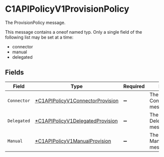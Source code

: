 # C1APIPolicyV1ProvisionPolicy

The ProvisionPolicy message.

This message contains a oneof named typ. Only a single field of the following list may be set at a time:
  - connector
  - manual
  - delegated



## Fields

| Field                                                                                      | Type                                                                                       | Required                                                                                   | Description                                                                                |
| ------------------------------------------------------------------------------------------ | ------------------------------------------------------------------------------------------ | ------------------------------------------------------------------------------------------ | ------------------------------------------------------------------------------------------ |
| `Connector`                                                                                | [*C1APIPolicyV1ConnectorProvision](../../models/shared/c1apipolicyv1connectorprovision.md) | :heavy_minus_sign:                                                                         | The ConnectorProvision message.                                                            |
| `Delegated`                                                                                | [*C1APIPolicyV1DelegatedProvision](../../models/shared/c1apipolicyv1delegatedprovision.md) | :heavy_minus_sign:                                                                         | The DelegatedProvision message.                                                            |
| `Manual`                                                                                   | [*C1APIPolicyV1ManualProvision](../../models/shared/c1apipolicyv1manualprovision.md)       | :heavy_minus_sign:                                                                         | The ManualProvision message.                                                               |